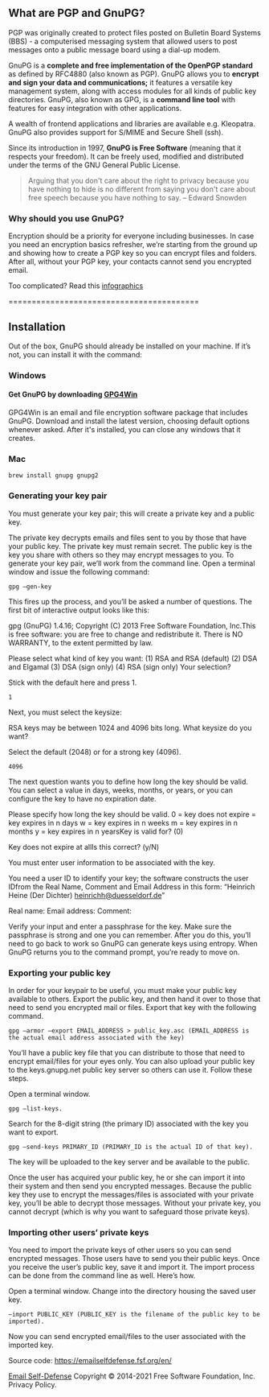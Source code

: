 ## What are PGP and GnuPG?

PGP was originally created to protect files posted on Bulletin Board Systems (BBS) - a computerised messaging system that allowed users to post messages onto a public message board using a dial-up modem.

GnuPG is a **complete and free implementation of the OpenPGP standard** as defined by RFC4880 (also known as PGP). 
GnuPG allows you to **encrypt and sign your data and communications;** it features a versatile key management system, along with access modules for all kinds of public key directories. 
GnuPG, also known as GPG, is a **command line tool** with features for easy integration with other applications. 

A wealth of frontend applications and libraries are available e.g. Kleopatra. GnuPG also provides support for S/MIME and Secure Shell (ssh).

Since its introduction in 1997, **GnuPG is Free Software** (meaning that it respects your freedom). 
It can be freely used, modified and distributed under the terms of the GNU General Public License.


> Arguing that you don't care about the right to privacy because you have nothing to hide is no different from saying you don't care about free speech  because you have nothing to say. – Edward Snowden


### Why should you use GnuPG?

Encryption should be a priority for everyone including businesses. In case you need an encryption basics refresher, 
we’re starting from the ground up and showing how to create a PGP key so you can encrypt files and folders. 
After all, without your PGP key, your contacts cannot send you encrypted email.


Too complicated? Read this [infographics](https://emailselfdefense.fsf.org/en/infographic.html)


=========================================


## Installation
Out of the box, GnuPG should already be installed on your machine. If it’s not, you can install it with the command:

### Windows
#### Get GnuPG by downloading [GPG4Win](https://www.gpg4win.org/)
GPG4Win is an email and file encryption software package that includes GnuPG. Download and install the latest version, choosing default options whenever asked. After it's installed, you can close any windows that it creates.

### Mac
```
brew install gnupg gnupg2
```

### Generating your key pair 
You must generate your key pair; this will create a private key and a public key.

The private key decrypts emails and files sent to you by those that have your public key. The private key must remain secret.
The public key is the key you share with others so they may encrypt messages to you.
To generate your key pair, we’ll work from the command line. Open a terminal window and issue the following command:

```
gpg –gen-key
```

This fires up the process, and you’ll be asked a number of questions. The first bit of interactive output looks like this:

gpg (GnuPG) 1.4.16; Copyright (C) 2013 Free Software Foundation, Inc.This is free software: you are free to change and redistribute it.
There is NO WARRANTY, to the extent permitted by law.

Please select what kind of key you want:
(1) RSA and RSA (default)
(2) DSA and Elgamal
(3) DSA (sign only)
(4) RSA (sign only)
Your selection?

Stick with the default here and press 1.

```
1
```

Next, you must select the keysize:

RSA keys may be between 1024 and 4096 bits long.
What keysize do you want?

Select the default (2048) or for a strong key (4096).

```
4096
```

The next question wants you to define how long the key should be valid. 
You can select a value in days, weeks, months, or years, or you can configure the key to have no expiration date.

Please specify how long the key should be valid.
0 = key does not expire
<n> = key expires in n days
<n>w = key expires in n weeks
<n>m = key expires in n months
<n>y = key expires in n yearsKey is valid for? (0)

Key does not expire at allIs this correct? (y/N)

You must enter user information to be associated with the key.

You need a user ID to identify your key; the software constructs the user IDfrom the Real Name, Comment and Email Address in this form:
“Heinrich Heine (Der Dichter) <heinrichh@duesseldorf.de>”

Real name:
Email address:
Comment:

Verify your input and enter a passphrase for the key. Make sure the passphrase is strong and one you can remember. 
After you do this, you’ll need to go back to work so GnuPG can generate keys using entropy. 
When GnuPG returns you to the command prompt, you’re ready to move on.

### Exporting your public key
In order for your keypair to be useful, you must make your public key available to others. 
Export the public key, and then hand it over to those that need to send you encrypted mail or files. Export that key with the following command.

```
gpg –armor –export EMAIL_ADDRESS > public_key.asc (EMAIL_ADDRESS is the actual email address associated with the key)
```
  
You’ll have a public key file that you can distribute to those that need to encrypt email/files for your eyes only.
You can also upload your public key to the keys.gnupg.net public key server so others can use it. 
Follow these steps.

Open a terminal window.
  
```
gpg –list-keys.
```
  
Search for the 8-digit string (the primary ID) associated with the key you want to export.

```  
gpg –send-keys PRIMARY_ID (PRIMARY_ID is the actual ID of that key).
```
  
The key will be uploaded to the key server and be available to the public.

Once the user has acquired your public key, he or she can import it into their system and then send you encrypted messages. 
Because the public key they use to encrypt the messages/files is associated with your private key, you’ll be able to decrypt those messages. 
Without your private key, you cannot decrypt (which is why you want to safeguard those private keys).

### Importing other users’ private keys
You need to import the private keys of other users so you can send encrypted messages. Those users have to send you their public keys. 
Once you receive the user’s public key, save it and import it. The import process can be done from the command line as well. Here’s how.

Open a terminal window.
Change into the directory housing the saved user key.

```
–import PUBLIC_KEY (PUBLIC_KEY is the filename of the public key to be imported).
```
  
Now you can send encrypted email/files to the user associated with the imported key.
  
Source code: https://emailselfdefense.fsf.org/en/
  
  
[Email Self-Defense](https://emailselfdefense.fsf.org/en/index.html)
Copyright © 2014-2021 Free Software Foundation, Inc. Privacy Policy. 
